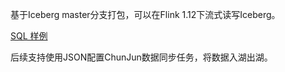 基于Iceberg master分支打包，可以在Flink 1.12下流式读写Iceberg。

[SQL 样例](chunjun-examples/sql/iceberg/iceberg_streaming.sql)

后续支持使用JSON配置ChunJun数据同步任务，将数据入湖出湖。
